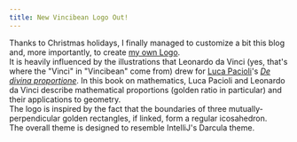 ```yaml
---
title: New Vincibean Logo Out!
---
```

Thanks to Christmas holidays, I finally managed to customize a bit this blog and, more importantly, to create [my own Logo](http://vincibean.github.io/img/icosaedron.svg).   
It is heavily influenced by the illustrations that Leonardo da Vinci (yes, that's where the "Vinci" in "Vincibean" come from) drew for [Luca Pacioli](https://en.wikipedia.org/wiki/Luca_Pacioli)'s [*De divina proportione*](https://en.wikipedia.org/wiki/De_divina_proportione). In this book on mathematics, Luca Pacioli and Leonardo da Vinci describe mathematical proportions (golden ratio in particular) and their applications to geometry.     
The logo is inspired by the fact that the boundaries of three mutually-perpendicular golden rectangles, if linked, form a regular icosahedron.  
The overall theme is designed to resemble IntelliJ's Darcula theme.
